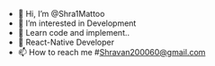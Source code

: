 - 👋 Hi, I’m @Shra1Mattoo
- 👀 I’m interested in Development 
- 🌱 Learn code and implement..
- 💞️ React-Native Developer
- 📫 How to reach me #Shravan200060@gmail.com

<!---
Shra1Mattoo/Shra1Mattoo is a ✨ special ✨ repository because its `README.md` (this file) appears on your GitHub profile.
You can click the Preview link to take a look at your changes.
--->
